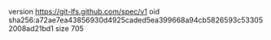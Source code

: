 version https://git-lfs.github.com/spec/v1
oid sha256:a72ae7ea43856930d4925caded5ea399668a94cb5826593c533052008ad21bd1
size 705
